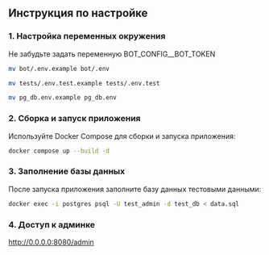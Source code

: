 ## Инструкция по настройке

### 1. Настройка переменных окружения

Не забудьте задать переменную BOT_CONFIG__BOT_TOKEN

```bash
mv bot/.env.example bot/.env
```

```bash
mv tests/.env.test.example tests/.env.test
```

```bash
mv pg_db.env.example pg_db.env
```

### 2. Сборка и запуск приложения
Используйте Docker Compose для сборки и запуска приложения:

```bash
docker compose up --build -d
```

### 3. Заполнение базы данных
После запуска приложения заполните базу данных тестовыми данными:

```bash
docker exec -i postgres psql -U test_admin -d test_db < data.sql
```

### 4. Доступ к админке
http://0.0.0.0:8080/admin
